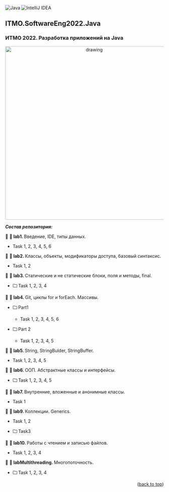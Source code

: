 ![Java](https://img.shields.io/badge/java-%23ED8B00.svg?style=for-the-badge&logo=openjdk&logoColor=white)
![IntelliJ IDEA](https://img.shields.io/badge/IntelliJIDEA-000000.svg?style=for-the-badge&logo=intellij-idea&logoColor=white)
## ITMO.SoftwareEng2022.Java
<a name="readme-top"></a>
### ИТМО 2022. Разработка приложений на Java

<p align="center">
<img src="https://ie.wampi.ru/2022/10/19/Java.png" alt="drawing" width="550"/>
</p>

***Состав репозитория:***

🚩 <strong> &#128194; lab1. </strong> Введение, IDE, типы данных.

  * Task 1, 2, 3, 4, 5, 6
 
🚩 <strong> &#128194; lab2. </strong> Классы, объекты, модификаторы доступа, базовый синтаксис.

  * Task 1, 2

🚩 <strong> &#128194; lab3. </strong> Статические и не статические блоки, поля  и методы, final.

+ <strong> &#128448; </strong> Task 1, 2, 3, 4  

🚩 <strong> &#128194; lab4. </strong> Git, циклы for и forEach. Массивы.

+ <strong> &#128448; </strong> Part1 

  * Task  1, 2, 3, 4, 5, 6 
  
+ <strong> &#128448; </strong> Part 2  

  * Task 1, 2, 3, 4, 5
  
🚩 <strong> &#128194; lab5. </strong> String, StringBulder, StringBuffer.

  * Task 1, 2, 3, 4, 5
  
🚩 <strong> &#128194; lab6. </strong> OOП. Абстрактные классы и интерфейсы.

+ <strong> &#128448; </strong> Task 1, 2, 3, 4, 5

🚩 <strong> &#128194; lab7. </strong> Внутренние, вложенные и анонимные классы.

  * Task 1
  
🚩 <strong> &#128194; lab9. </strong> Коллекции. Generics.

  * Task 1, 2
  
  * <strong> &#128448; </strong> Task3
  
🚩 <strong> &#128194; lab10. </strong> Работы с чтением и записью файлов.

  * Task 1, 2, 3, 4

🚩 <strong> &#128194; labMultithreading. </strong> Многопоточность.

  * <strong> &#128448; </strong> Task 1, 2, 3, 4
  
<p align="right">(<a href="#readme-top">back to top</a>)</p>
